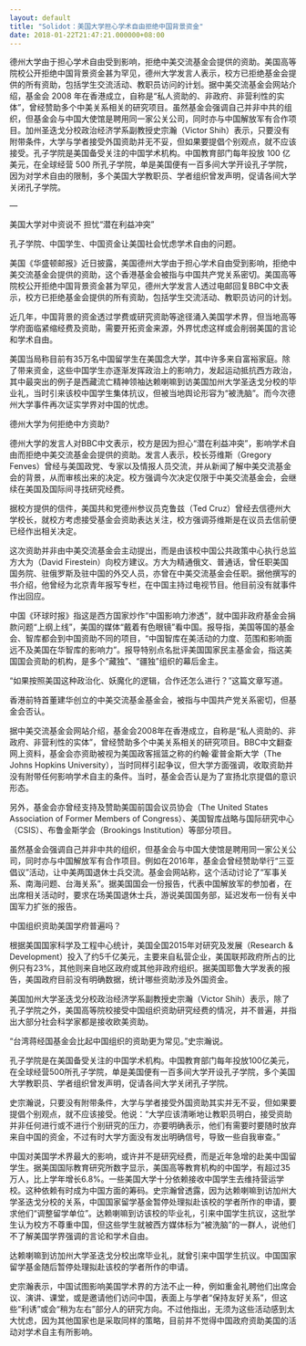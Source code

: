 ```yaml
---
layout: default
title: "Solidot：美国大学担心学术自由拒绝中国背景资金"
date: 2018-01-22T21:47:21.000000+08:00
---
```


德州大学由于担心学术自由受到影响，拒绝中美交流基金会提供的资助。美国高等院校公开拒绝中国背景资金甚为罕见，德州大学发言人表示，校方已拒绝基金会提供的所有资助，包括学生交流活动、教职员访问的计划。据中美交流基金会网站介绍，基金会 2008 年在香港成立，自称是“私人资助的、非政府、非营利性的实体”，曾经赞助多个中美关系相关的研究项目。虽然基金会强调自己并非中共的组织，但基金会与中国大使馆是聘用同一家公关公司，同时亦与中国解放军有合作项目。加州圣迭戈分校政治经济学系副教授史宗瀚（Victor Shih）表示，只要没有附带条件，大学与学者接受外国资助并无不妥，但如果要提倡个别观点，就不应该接受。孔子学院是美国备受关注的中国学术机构。中国教育部门每年投放 100 亿美元，在全球经营 500 所孔子学院，单是美国便有一百多间大学开设孔子学院，因为对学术自由的限制，多个美国大学教职员、学者组织曾发声明，促请各间大学关闭孔子学院。

—

美国大学对中资说不 担忧“潜在利益冲突”

孔子学院、中国学生、中国资金让美国社会忧虑学术自由的问题。

美国《华盛顿邮报》近日披露，美国德州大学由于担心学术自由受到影响，拒绝中美交流基金会提供的资助，这个香港基金会被指与中国共产党关系密切。美国高等院校公开拒绝中国背景资金甚为罕见，德州大学发言人透过电邮回复BBC中文表示，校方已拒绝基金会提供的所有资助，包括学生交流活动、教职员访问的计划。

近几年，中国背景的资金透过学费或研究资助等途径涌入美国学术界，但当地高等学府面临紧缩经费及资助，需要开拓资金来源，外界忧虑这样或会削弱美国的言论和学术自由。

美国当局称目前有35万名中国留学生在美国念大学，其中许多来自富裕家庭。除了带来资金，这些中国学生亦逐渐发挥政治上的影响力，发起运动抵抗西方政治，其中最突出的例子是西藏流亡精神领袖达赖喇嘛到访美国加州大学圣迭戈分校的毕业礼，当时引来该校中国学生集体抗议，但被当地舆论形容为“被洗脑”。而今次德州大学事件再次证实学界对中国的忧虑。

德州大学为何拒绝中方资助?

德州大学的发言人对BBC中文表示，校方是因为担心“潜在利益冲突”，影响学术自由而拒绝中美交流基金会提供的资助。发言人表示，校长芬维斯（Gregory Fenves）曾经与美国政党、专家以及情报人员交流，并从新闻了解中美交流基金会的背景，从而审核出来的决定。校方强调今次决定仅限于中美交流基金会，会继续在美国及国际间寻找研究经费。

据校方提供的信件，美国共和党德州参议员克鲁兹（Ted Cruz）曾经去信德州大学校长，就校方考虑接受基金会资助表达关注，校方强调芬维斯是在议员去信前便已经作出相关决定。

这次资助并非由中美交流基金会主动提出，而是由该校中国公共政策中心执行总监方大为（David Firestein）向校方建议。方大为精通俄文、普通话，曾任职美国国务院、驻俄罗斯及驻中国的外交人员，亦曾在中美交流基金会任职。据他撰写的书介绍，他曾经为北京青年报写专栏，在中国主持过电视节目。他目前没有就事件作出回应。

中国《环球时报》指这是西方国家炒作“中国影响力渗透”，就中国非政府基金会捐款问题“上纲上线”，美国的媒体“戴着有色眼镜”看中国。报导指，美国等国的基金会、智库都会到中国资助不同的项目，“中国智库在美活动的力度、范围和影响面远不及美国在华智库的影响力”。报导特别点名批评美国国家民主基金会，指这美国国会资助的机构，是多个“藏独”、“疆独”组织的幕后金主。

“如果按照美国这种政治化、妖魔化的逻辑，合作还怎么进行？”这篇文章写道。

香港前特首董建华创立的中美交流基金基金会，被指与中国共产党关系密切，但基金会否认。

据中美交流基金会网站介绍，基金会2008年在香港成立，自称是“私人资助的、非政府、非营利性的实体”，曾经赞助多个中美关系相关的研究项目。BBC中文翻查网上资料，基金会亦资助被视为美国政客摇篮之称的约翰‧霍普金斯大学（The Johns Hopkins University），当时同样引起争议，但大学方面强调，收取资助并没有附带任何影响学术自主的条件。当时，基金会否认是为了宣扬北京提倡的意识形态。

另外，基金会亦曾经支持及赞助美国前国会议员协会（The United States Association of Former Members of Congress）、美国智库战略与国际研究中心（CSIS）、布鲁金斯学会（Brookings Institution）等部分项目。

虽然基金会强调自己并非中共的组织，但基金会与中国大使馆是聘用同一家公关公司，同时亦与中国解放军有合作项目。例如在2016年，基金会曾经赞助举行“三亚倡议”活动，让中美两国退休士兵交流。基金会网站称，这个活动讨论了“军事关系、南海问题、台海关系”。据美国国会一份报告，代表中国解放军的参加者，在出席相关活动时，要求在场美国退休士兵，游说美国国务部，延迟发布一份有关中国军力扩张的报告。

中国组织资助美国学府普遍吗？

根据美国国家科学及工程中心统计，美国全国2015年对研究及发展（Research & Development）投入了约5千亿美元，主要来自私营企业，美国联邦政府所占的比例只有23%，其他则来自地区政府或其他非政府组织。据美国耶鲁大学发表的报告，美国政府目前没有明确数据，统计哪些资助涉及外国资金。

美国加州大学圣迭戈分校政治经济学系副教授史宗瀚（Victor Shih）表示，除了孔子学院之外，美国高等院校接受中国组织资助研究经费的情况，并不普遍，并指出大部分社会科学家都是接收欧美资助。

“台湾蒋经国基金会比起中国组织的资助更为常见。”史宗瀚说。

孔子学院是在美国备受关注的中国学术机构。中国教育部门每年投放100亿美元，在全球经营500所孔子学院，单是美国便有一百多间大学开设孔子学院，多个美国大学教职员、学者组织曾发声明，促请各间大学关闭孔子学院。

史宗瀚说，只要没有附带条件，大学与学者接受外国资助其实并无不妥，但如果要提倡个别观点，就不应该接受。他说：“大学应该清晰地让教职员明白，接受资助并非任何进行或不进行个别研究的压力，亦要明确表示，他们有需要时要随时放弃来自中国的资金，不过有时大学方面没有发出明确信号，导致一些自我审查。”

中国对美国学术界最大的影响，或许并不是研究经费，而是近年急增的赴美中国留学生。据美国国际教育研究所数字显示，美国高等教育机构的中国学，有超过35万人，比上学年增长6.8%。一些美国大学十分依赖接收中国学生去维持营运学校。这种依赖有时成为中国方面的筹码。史宗瀚曾透露，因为达赖喇嘛到访加州大学圣迭戈分校的关系，中国国家留学基金暂停处理拟赴该校的学者所作的申请，要求他们“调整留学单位”。达赖喇嘛到访该校的毕业礼，引来中国学生抗议，这批学生认为校方不尊重中国，但这些学生就被西方媒体标为“被洗脑”的一群人，说他们不了解美国学界强调的言论和学术自由。

达赖喇嘛到访加州大学圣迭戈分校出席毕业礼，就曾引来中国学生抗议。中国国家留学基金随后暂停处理拟赴该校的学者所作的申请。

史宗瀚表示，中国试图影响美国学术界的方法不止一种，例如重金礼聘他们出席会议、演讲、课堂，或是邀请他们访问中国，表面上与学者“保持友好关系”，但这些“利诱”或会“稍为左右”部分人的研究方向。不过他指出，无须为这些活动感到太大忧虑，因为其他国家也是采取同样的策略，目前并不觉得中国政府资助美国的活动对学术自主有所影响。


